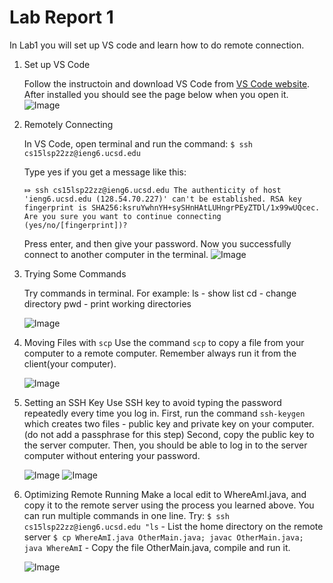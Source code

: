 # Lab Report 1

In Lab1 you will set up VS code and learn how to do remote connection.

1. Set up VS Code

    Follow the instructoin and download VS Code from [VS Code website](https://code.visualstudio.com).
    After installed you should see the page below when you open it. 
    ![Image](https://user-images.githubusercontent.com/103288344/162638790-5a2ead72-a8cb-4123-b2e4-88c6225c66c0.png)


2. Remotely Connecting

    In VS Code, open terminal and run the command:
    `$ ssh cs15lsp22zz@ieng6.ucsd.edu`
    
    Type yes if you get a message like this:
    
    `⤇ ssh cs15lsp22zz@ieng6.ucsd.edu
    The authenticity of host 'ieng6.ucsd.edu (128.54.70.227)' can't be established.
    RSA key fingerprint is SHA256:ksruYwhnYH+sySHnHAtLUHngrPEyZTDl/1x99wUQcec.
    Are you sure you want to continue connecting (yes/no/[fingerprint])?`
    
    Press enter, and then give your password. Now you successfully connect to another computer in the terminal.
    ![Image](https://user-images.githubusercontent.com/103288344/162639728-c7775f02-642a-419a-b833-338ec1846fc4.png)
    
    
3. Trying Some Commands

    Try commands in terminal. For example: 
    ls - show list
    cd - change directory 
    pwd - print working directories
   
    ![Image](https://user-images.githubusercontent.com/103288344/162639944-a86d280c-a2f5-4f37-a789-c5ebf0cfbbad.png)


4. Moving Files with `scp`
    Use the command `scp` to copy a file from your computer to a remote computer.
    Remember always run it from the client(your computer).
    
    ![Image](https://user-images.githubusercontent.com/103288344/162640661-d215fe33-9fd4-4cb1-835d-4c003e769629.png)


5. Setting an SSH Key
    Use SSH key to avoid typing the password repeatedly every time you log in. 
    First, run the command `ssh-keygen` which creates two files - public key and private key on your computer. (do not add a passphrase for this step)
    Second, copy the public key to the server computer. 
    Then, you should be able to log in to the server computer without entering your password.
    
    ![Image](https://user-images.githubusercontent.com/103288344/162641973-49260686-899a-444b-acc0-c0eacc390ea0.png)
    ![Image](https://user-images.githubusercontent.com/103288344/162642007-480ed327-2803-4050-9310-2bcccf72ac6d.png)

    
6. Optimizing Remote Running
    Make a local edit to WhereAmI.java, and copy it to the remote server using the process you learned above. 
    You can run multiple commands in one line. Try:
    `$ ssh cs15lsp22zz@ieng6.ucsd.edu "ls`  - List the home directory on the remote server
    `$ cp WhereAmI.java OtherMain.java; javac OtherMain.java; 
    java WhereAmI`  - Copy the file OtherMain.java, compile and run it. 
    
    ![Image](https://user-images.githubusercontent.com/103288344/162642162-40e8a7a0-7bdd-498d-b7ee-a44a2b0b1281.png)






